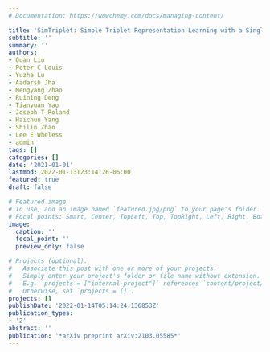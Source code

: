 ```yaml
---
# Documentation: https://wowchemy.com/docs/managing-content/

title: 'SimTriplet: Simple Triplet Representation Learning with a Single GPU'
subtitle: ''
summary: ''
authors:
- Quan Liu
- Peter C Louis
- Yuzhe Lu
- Aadarsh Jha
- Mengyang Zhao
- Ruining Deng
- Tianyuan Yao
- Joseph T Roland
- Haichun Yang
- Shilin Zhao
- Lee E Wheless
- admin
tags: []
categories: []
date: '2021-01-01'
lastmod: 2022-01-13T23:14:26-06:00
featured: true
draft: false

# Featured image
# To use, add an image named `featured.jpg/png` to your page's folder.
# Focal points: Smart, Center, TopLeft, Top, TopRight, Left, Right, BottomLeft, Bottom, BottomRight.
image:
  caption: ''
  focal_point: ''
  preview_only: false

# Projects (optional).
#   Associate this post with one or more of your projects.
#   Simply enter your project's folder or file name without extension.
#   E.g. `projects = ["internal-project"]` references `content/project/deep-learning/index.md`.
#   Otherwise, set `projects = []`.
projects: []
publishDate: '2022-01-14T05:14:24.136853Z'
publication_types:
- '2'
abstract: ''
publication: '*arXiv preprint arXiv:2103.05585*'
---
```

